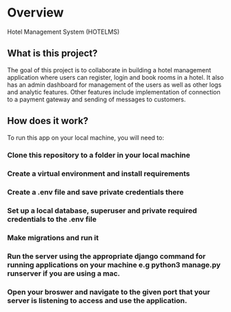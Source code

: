 # Overview
Hotel Management System (HOTELMS)
## What is this project?

The goal of this project is to collaborate in building a hotel management application where users can register, login and book rooms in a hotel. It also has an admin dashboard for management of the users as well as other logs and analytic features. Other features include implementation of connection to a payment gateway
and sending of messages to customers.
## How does it work?

To run this app on your local machine, you will need to:
### Clone this repository to a folder in your local machine
### Create a virtual environment and install requirements
### Create a .env file and save private credentials there
### Set up a local database, superuser and private required credentials to the .env file
### Make migrations and run it
### Run the server using the appropriate django command for running applications on your machine e.g python3 manage.py runserver if you are using a mac.
### Open your broswer and navigate to the given port that your server is listening to access and use the application.